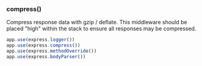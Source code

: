 <h3 id='compress'>compress()</h3>

Compress response data with gzip / deflate. This middleware
should be placed "high" within the stack to ensure all
responses may be compressed.

```js
app.use(express.logger())
app.use(express.compress())
app.use(express.methodOverride())
app.use(express.bodyParser())
```
